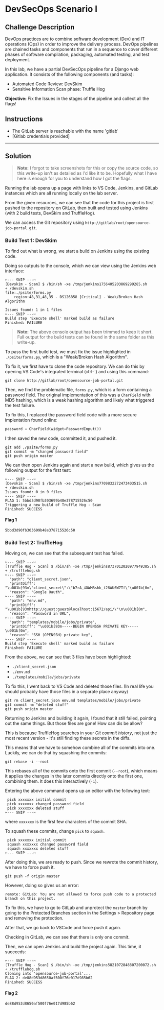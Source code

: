 # DevSecOps Scenario I

## Challenge Description

DevOps practices are to combine software development (Dev) and IT operations (Ops) in order to improve the delivery process. DevOps pipelines are chained tasks and components that run in a sequence to cover different phases of software compilation, packaging, automated testing, and test deployment.  

In this lab, we have a partial DevSecOps pipeline for a Django web application. It consists of the following components (and tasks):

* Automated Code Review: DevSkim
* Sensitive Information Scan phase: Truffle Hog

**Objective:** Fix the Issues in the stages of the pipeline and collect all the flags!

## Instructions

* The GitLab server is reachable with the name 'gitlab'
* [Gitlab credentials provided]

---

## Solution

> **Note:** I forgot to take screenshots for this or copy the source code, so this write-up isn't as detailed as I'd like it to be. Hopefully what I have here is enough for you to understand how I got the flags.

Running the lab opens up a page with links to VS Code, Jenkins, and GitLab instances which are all running locally on the lab server.

From the given resources, we can see that the code for this project is first pushed to the repository on GitLab, then built and tested using Jenkins (with 2 build tests, DevSkim and TruffleHog).

We can access the Git repository using `http://gitlab/root/opensource-job-portal.git`.

### Build Test 1: DevSkim

To find out what is wrong, we start a build on Jenkins using the existing code.

Doing so outputs to the console, which we can view using the Jenkins web interface:

```text
✂️--- SNIP ---✂️
[Devskim - Scan] $ /bin/sh -xe /tmp/jenkins1756405203869299285.sh
+ /devskim.sh
file:./psite/forms.py
	region:48,31,48,35 - DS126858 [Critical] - Weak/Broken Hash Algorithm

Issues found: 1 in 1 files
✂️--- SNIP ---✂️
Build step 'Execute shell' marked build as failure
Finished: FAILURE
```

> **Note:** The above console output has been trimmed to keep it short. Full output for the build tests can be found in the same folder as this write-up.

To pass the first build test, we must fix the issue highlighted in `./psite/forms.py`, which is a "Weak/Broken Hash Algorithm".

To fix it, we first have to clone the code repository. We can do this by opening VS Code's integrated terminal (ctrl-\`) and using this command:

```text
git clone http://gitlab/root/opensource-job-portal.git
```

Then, we find the problematic file, `forms.py`,  which is a form containing a password field. The original implementation of this was a `CharField` with MD5 hashing, which is a weak hashing algorithm and likely what triggered the test failure.

To fix this, I replaced the password field code with a more secure implentation found online:

```python
password = CharField(widget=PasswordInput())
```

I then saved the new code, committed it, and pushed it.

```text
git add ./psite/forms.py
git commit -m "changed password field"
git push origin master
```

We can then open Jenkins again and start a new build, which gives us the following output for the first test:

```text
✂️--- SNIP ---✂️
[Devskim - Scan] $ /bin/sh -xe /tmp/jenkins7709832272473403515.sh
+ /devskim.sh
Issues found: 0 in 0 files
✂️--- SNIP ---✂️
FLAG 1: 5bbd3d90fb303699b48e378715526c50
Triggering a new build of Truffle Hog - Scan
Finished: SUCCESS
```

#### Flag 1

```text
5bbd3d90fb303699b48e378715526c50
```

### Build Test 2: TruffleHog

Moving on, we can see that the subsequent test has failed.

```text
✂️--- SNIP ---✂️
[Truffle Hog - Scan] $ /bin/sh -xe /tmp/jenkins8737012020977949385.sh
+ /trufflehog.sh
✂️--- SNIP ---✂️
  "path": "client_secret.json",
  "printDiff": "\u001b[93m\"client_secret\":\"b7rA_4OWMBshb_t28AU6W7Tf\"\u001b[0m",
  "reason": "Google Oauth",
✂️--- SNIP ---✂️
  "path": "env.md",
  "printDiff": "\u001b[93mhttp://guest:guest@localhost:15672/api/\"\n\u001b[0m",
  "reason": "Password in URL",
✂️--- SNIP ---✂️
  "path": "templates/mobile/jobs/private",
  "printDiff": "\u001b[93m-----BEGIN OPENSSH PRIVATE KEY-----\u001b[0m",
  "reason": "SSH (OPENSSH) private key",
✂️--- SNIP ---✂️
Build step 'Execute shell' marked build as failure
Finished: FAILURE
```

From the above, we can see that 3 files have been highlighted:

* `./client_secret.json`
* `./env.md`
* `./templates/mobile/jobs/private`

To fix this, I went back to VS Code and deleted those files. (In real life you should probably have those files in a separate place anyway)

```text
git rm client_secret.json env.md templates/mobile/jobs/private
git commit -m "deleted stuff"
git push origin master
```

Returning to Jenkins and building it again, I found that it still failed, pointing out the same things. But those files are gone! How can dis be allow?

This is because TruffleHog searches in your *Git commit history*, not just the most recent version - it's still finding these secrets in the diffs.

This means that we have to somehow combine all of the commits into one. Luckily, we can do that by squashing the commits:

```text
git rebase -i --root
```

This rebases all of the commits onto the first commit (`--root`), which means it applies the changes in the later commits directly onto the first one, combining them. It does this interactively (`-i`).

Entering the above command opens up an editor with the following text:

```text
 pick xxxxxxx initial commit
 pick xxxxxxx changed password field
 pick xxxxxxx deleted stuff
✂️--- SNIP ---✂️
```

where `xxxxxxx` is the first few characters of the commit SHA.

To squash these commits, change `pick` to `squash`.

```text
 pick xxxxxxx initial commit
 squash xxxxxxx changed password field
 squash xxxxxxx deleted stuff
✂️--- SNIP ---✂️
```

After doing this, we are ready to push. Since we rewrote the commit history, we have to force push it.

```text
git push -f origin master
```

However, doing so gives us an error:

```text
remote: GitLab: You are not allowed to force push code to a protected branch on this project.
```

To fix this, we have to go to GitLab and unprotect the `master` branch by going to the Protected Branches section in the Settings > Repository page and removing the protection.

After that, we go back to VSCode and force push it again.

Checking in GitLab, we can see that there is only one commit.

Then, we can open Jenkins and build the project again. This time, it succeeds:

```text
✂️--- SNIP ---✂️
[Truffle Hog - Scan] $ /bin/sh -xe /tmp/jenkins5821072848807200072.sh
+ /trufflehog.sh
Cloning into 'opensource-job-portal'...
FLAG 2: de88d953d8650af500f76e017d985b62
Finished: SUCCESS
```

#### Flag 2

```text
de88d953d8650af500f76e017d985b62
```
